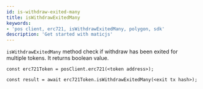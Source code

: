 ```yaml
---
id: is-withdraw-exited-many
title: isWithdrawExitedMany
keywords: 
- 'pos client, erc721, isWithdrawExitedMany, polygon, sdk'
description: 'Get started with maticjs'
---
```


`isWithdrawExitedMany` method check if withdraw has been exited for multiple tokens. It returns boolean value.

```
const erc721Token = posClient.erc721(<token address>);

const result = await erc721Token.isWithdrawExitedMany(<exit tx hash>);

```
